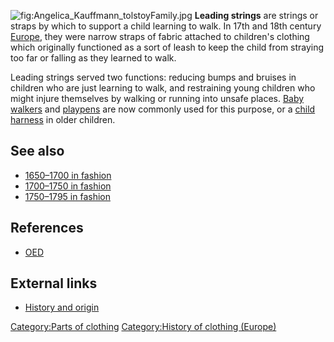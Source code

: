 ![](Angelica_Kauffmann_tolstoyFamily.jpg "fig:Angelica_Kauffmann_tolstoyFamily.jpg")
**Leading strings** are strings or straps by which to support a child
learning to walk. In 17th and 18th century [Europe](Europe "wikilink"),
they were narrow straps of fabric attached to children's clothing which
originally functioned as a sort of leash to keep the child from straying
too far or falling as they learned to walk.

Leading strings served two functions: reducing bumps and bruises in
children who are just learning to walk, and restraining young children
who might injure themselves by walking or running into unsafe places.
[Baby walkers](Baby_walker "wikilink") and
[playpens](playpen "wikilink") are now commonly used for this purpose,
or a [child harness](child_harness "wikilink") in older children.

## See also

-   [1650–1700 in fashion](1650–1700_in_fashion "wikilink")
-   [1700–1750 in fashion](1700–1750_in_fashion "wikilink")
-   [1750–1795 in fashion](1750–1795_in_fashion "wikilink")

## References

-   [OED](OED "wikilink")

## External links

-   [History and
    origin](http://regencyredingote.wordpress.com/2012/01/20/of-hanging-sleeves-and-leading-strings/)

[Category:Parts of clothing](Category:Parts_of_clothing "wikilink")
[Category:History of clothing
(Europe)](Category:History_of_clothing_(Europe) "wikilink")